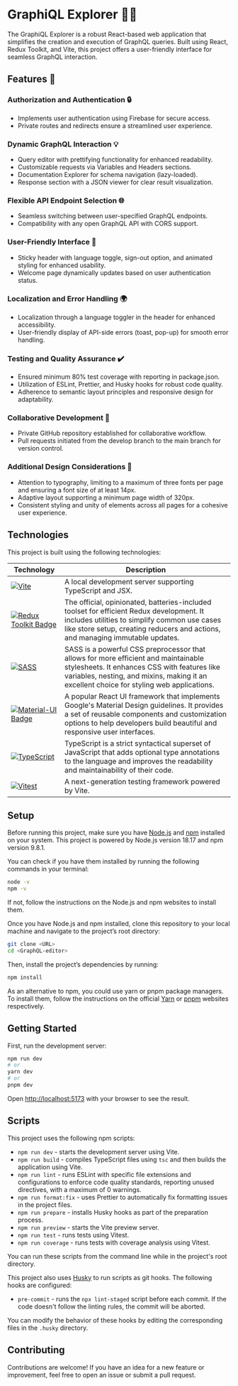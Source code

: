 # GraphiQL Explorer 👩‍💻

The GraphiQL Explorer is a robust React-based web application that simplifies the creation and execution of GraphQL queries. Built using React, Redux Toolkit, and Vite, this project offers a user-friendly interface for seamless GraphQL interaction.

## Features 🚀

### Authorization and Authentication 🔒

- Implements user authentication using Firebase for secure access.
- Private routes and redirects ensure a streamlined user experience.

### Dynamic GraphQL Interaction 💡

- Query editor with prettifying functionality for enhanced readability.
- Customizable requests via Variables and Headers sections.
- Documentation Explorer for schema navigation (lazy-loaded).
- Response section with a JSON viewer for clear result visualization.

### Flexible API Endpoint Selection 🌐

- Seamless switching between user-specified GraphQL endpoints.
- Compatibility with any open GraphQL API with CORS support.

### User-Friendly Interface 🌈

- Sticky header with language toggle, sign-out option, and animated styling for enhanced usability.
- Welcome page dynamically updates based on user authentication status.

### Localization and Error Handling 🌍

- Localization through a language toggler in the header for enhanced accessibility.
- User-friendly display of API-side errors (toast, pop-up) for smooth error handling.

### Testing and Quality Assurance ✔️

- Ensured minimum 80% test coverage with reporting in package.json.
- Utilization of ESLint, Prettier, and Husky hooks for robust code quality.
- Adherence to semantic layout principles and responsive design for adaptability.

### Collaborative Development 👥

- Private GitHub repository established for collaborative workflow.
- Pull requests initiated from the develop branch to the main branch for version control.

### Additional Design Considerations 🎨

- Attention to typography, limiting to a maximum of three fonts per page and ensuring a font size of at least 14px.
- Adaptive layout supporting a minimum page width of 320px.
- Consistent styling and unity of elements across all pages for a cohesive user experience.

## Technologies

This project is built using the following technologies:

| Technology                                       | Description                                                                                                                                                                                                                     |
| ------------------------------------------------ | ------------------------------------------------------------------------------------------------------------------------------------------------------------------------------------------------------------------------------- |
| [![Vite][Vite]][Vite-url]                        | A local development server supporting TypeScript and JSX.                                                                                                                                                                       |
| [![Redux Toolkit Badge][redux-badge]][redux-url] | The official, opinionated, batteries-included toolset for efficient Redux development. It includes utilities to simplify common use cases like store setup, creating reducers and actions, and managing immutable updates.      |
| [![SASS][sass-badge]][sass-url]                  | SASS is a powerful CSS preprocessor that allows for more efficient and maintainable stylesheets. It enhances CSS with features like variables, nesting, and mixins, making it an excellent choice for styling web applications. |
| [![Material-UI Badge][mui-badge]][mui-url]       | A popular React UI framework that implements Google's Material Design guidelines. It provides a set of reusable components and customization options to help developers build beautiful and responsive user interfaces.         |
| [![TypeScript][ts-badge]][ts-url]                | TypeScript is a strict syntactical superset of JavaScript that adds optional type annotations to the language and improves the readability and maintainability of their code.                                                   |
| [![Vitest][vitest-badge]][vitest-url]            | A next-generation testing framework powered by Vite.                                                                                                                                                                            |

## Setup

Before running this project, make sure you have [Node.js](https://nodejs.org/) and [npm](https://www.npmjs.com/) installed on your system. This project is powered by Node.js version 18.17 and npm version 9.8.1.

You can check if you have them installed by running the following commands in your terminal:

```bash
node -v
npm -v
```

If not, follow the instructions on the Node.js and npm websites to install them.

Once you have Node.js and npm installed, clone this repository to your local machine and navigate to the project’s root directory:

```bash
git clone <URL>
cd <GraphQL-editor>
```

Then, install the project’s dependencies by running:

```bash
npm install
```

As an alternative to npm, you could use yarn or pnpm package managers. To install them, follow the instructions on the official [Yarn](https://yarnpkg.com/getting-started/install) or [pnpm](https://pnpm.io/installation) websites respectively.

## Getting Started

First, run the development server:

```bash
npm run dev
# or
yarn dev
# or
pnpm dev
```

Open [http://localhost:5173](http://localhost:5173) with your browser to see the result.

## Scripts

This project uses the following npm scripts:

- `npm run dev` - starts the development server using Vite.
- `npm run build` - compiles TypeScript files using `tsc` and then builds the application using Vite.
- `npm run lint` - runs ESLint with specific file extensions and configurations to enforce code quality standards, reporting unused directives, with a maximum of 0 warnings.
- `npm run format:fix` - uses Prettier to automatically fix formatting issues in the project files.
- `npm run prepare` - installs Husky hooks as part of the preparation process.
- `npm run preview` - starts the Vite preview server.
- `npm run test` - runs tests using Vitest.
- `npm run coverage` - runs tests with coverage analysis using Vitest.

You can run these scripts from the command line while in the project's root directory.

This project also uses [Husky](https://typicode.github.io/husky) to run scripts as git hooks. The following hooks are configured:

- `pre-commit` - runs the `npx lint-staged` script before each commit. If the code doesn't follow the linting rules, the commit will be aborted.

You can modify the behavior of these hooks by editing the corresponding files in the `.husky` directory.

## Contributing

Contributions are welcome! If you have an idea for a new feature or improvement, feel free to open an issue or submit a pull request.

<!-- MARKDOWN LINKS & IMAGES -->
<!-- https://www.markdownguide.org/basic-syntax/#reference-style-links -->

[Vite]: https://img.shields.io/badge/Vite-%23000000.svg?style=for-the-badge&logo=vite&logoColor=white
[Vite-url]: https://vitejs.dev/
[redux-badge]: https://img.shields.io/badge/Redux_Toolkit-764ABC?style=for-the-badge&logo=redux&logoColor=white
[redux-url]: https://redux-toolkit.js.org/
[mui-badge]: https://img.shields.io/badge/Material--UI-0081CB?style=for-the-badge&logo=material-ui&logoColor=white
[mui-url]: https://mui.com/
[ts-badge]: https://img.shields.io/badge/TypeScript-007ACC?style=for-the-badge&logo=typescript&logoColor=white
[ts-url]: https://www.typescriptlang.org/
[sass-badge]: https://img.shields.io/badge/SASS-hotpink.svg?style=for-the-badge&logo=SASS&logoColor=white
[sass-url]: https://sass-lang.com/
[vitest-badge]: https://img.shields.io/badge/Vitest-%23000000.svg?style=for-the-badge&logo=vitest&logoColor=white
[vitest-url]: https://vitest.dev/
